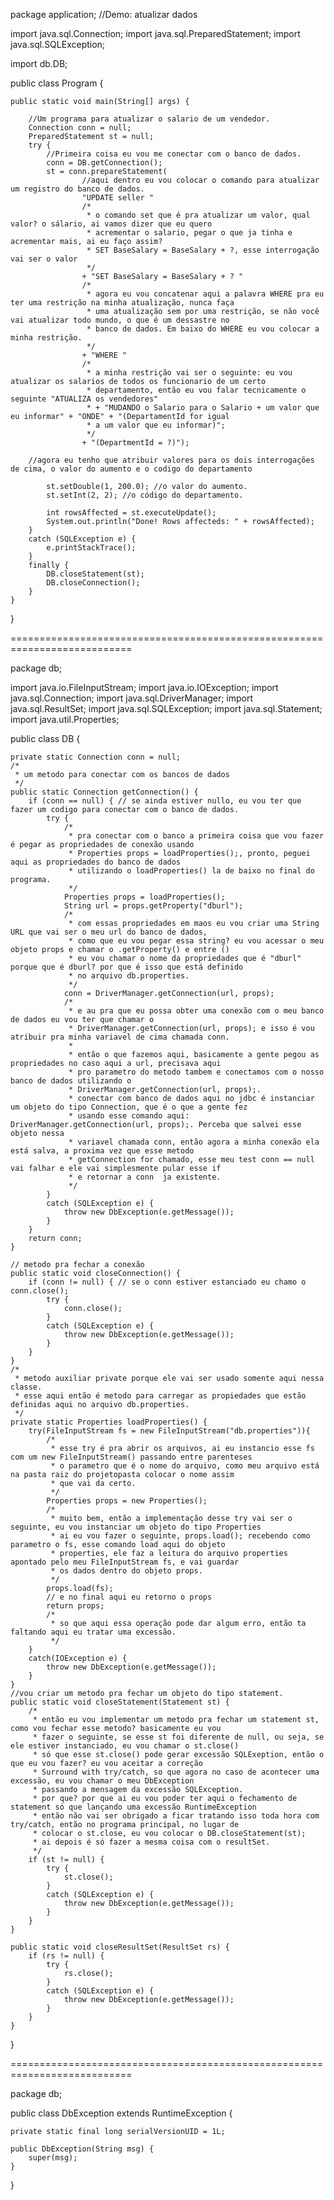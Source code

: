 package application; //Demo: atualizar dados

import java.sql.Connection;
import java.sql.PreparedStatement;
import java.sql.SQLException;

import db.DB;

public class Program {

	public static void main(String[] args) {

		//Um programa para atualizar o salario de um vendedor.
		Connection conn = null;
		PreparedStatement st = null;
		try {
			//Primeira coisa eu vou me conectar com o banco de dados.
			conn = DB.getConnection();
			st = conn.prepareStatement(
					//aqui dentro eu vou colocar o comando para atualizar um registro do banco de dados.
					"UPDATE seller "
					/*
					 * o comando set que é pra atualizar um valor, qual valor? o sálario, ai vamos dizer que eu quero 
					 * acrementar o salario, pegar o que ja tinha e acrementar mais, ai eu faço assim?
					 * SET BaseSalary = BaseSalary + ?, esse interrogação vai ser o valor
					 */
					+ "SET BaseSalary = BaseSalary + ? "
					/*
					 * agora eu vou concatenar aqui a palavra WHERE pra eu ter uma restrição na minha atualização, nunca faça
					 * uma atualização sem por uma restrição, se não você vai atualizar todo mundo, o que é um dessastre no
					 * banco de dados. Em baixo do WHERE eu vou colocar a minha restrição.
					 */
					+ "WHERE "
					/*
					 * a minha restrição vai ser o seguinte: eu vou atualizar os salarios de todos os funcionario de um certo
					 * departamento, então eu vou falar tecnicamente o seguinte "ATUALIZA os vendedores"
					 * + "MUDANDO o Salario para o Salario + um valor que eu informar" + "ONDE" + "(DepartamentId for igual
					 * a um valor que eu informar)";
					 */
					+ "(DepartmentId = ?)");
		
		//agora eu tenho que atribuir valores para os dois interrogações de cima, o valor do aumento e o codigo do departamento
	
			st.setDouble(1, 200.0); //o valor do aumento.
			st.setInt(2, 2); //o código do departamento.
			
			int rowsAffected = st.executeUpdate();
			System.out.println("Done! Rows affecteds: " + rowsAffected);
		}
		catch (SQLException e) {
			e.printStackTrace();
		}
		finally {
			DB.closeStatement(st);
			DB.closeConnection();
		}
	}
}

===========================================================================

package db;

import java.io.FileInputStream;
import java.io.IOException;
import java.sql.Connection;
import java.sql.DriverManager;
import java.sql.ResultSet;
import java.sql.SQLException;
import java.sql.Statement;
import java.util.Properties;

public class DB {
	
	private static Connection conn = null;
	/*
	 * um metodo para conectar com os bancos de dados
	 */
	public static Connection getConnection() {
		if (conn == null) { // se ainda estiver nullo, eu vou ter que fazer um codigo para conectar com o banco de dados.
			try {
				/*
				 * pra conectar com o banco a primeira coisa que vou fazer é pegar as propriedades de conexão usando 
				 * Properties props = loadProperties();, pronto, peguei aqui as propriedades do banco de dados
				 * utilizando o loadProperties() la de baixo no final do programa.
				 */
				Properties props = loadProperties();
				String url = props.getProperty("dburl");
				/*
				 * com essas propriedades em maos eu vou criar uma String URL que vai ser o meu url do banco de dados,
				 * como que eu vou pegar essa string? eu vou acessar o meu objeto props e chamar o .getProperty() e entre ()
				 * eu vou chamar o nome da propriedades que é "dburl" porque que é dburl? por que é isso que está definido
				 * no arquivo db.properties.
				 */
				conn = DriverManager.getConnection(url, props);
				/*
				 * e au pra que eu possa obter uma conexão com o meu banco de dados eu vou ter que chamar o
				 * DriverManager.getConnection(url, props); e isso é vou atribuir pra minha variavel de cima chamada conn.
				 * 
				 * então o que fazemos aqui, basicamente a gente pegou as propriedades no caso aqui a url, precisava aqui
				 * pro parametro do metodo tambem e conectamos com o nosso banco de dados utilizando o  
				 * DriverManager.getConnection(url, props);.
				 * conectar com banco de dados aqui no jdbc é instanciar um objeto do tipo Connection, que é o que a gente fez 
				 * usando esse comando aqui: DriverManager.getConnection(url, props);. Perceba que salvei esse objeto nessa
				 * variavel chamada conn, então agora a minha conexão ela está salva, a proxima vez que esse metodo
				 * getConnection for chamado, esse meu test conn == null vai falhar e ele vai simplesmente pular esse if
				 * e retornar a conn  ja existente.
				 */
			}
			catch (SQLException e) {
				throw new DbException(e.getMessage());
			}
		}
		return conn;
	}
	
	// metodo pra fechar a conexão
	public static void closeConnection() {
		if (conn != null) { // se o conn estiver estanciado eu chamo o conn.close();
			try {
				conn.close();
			}
			catch (SQLException e) {
				throw new DbException(e.getMessage());
			}
		}
	}
	/*
	 * metodo auxiliar private porque ele vai ser usado somente aqui nessa classe.
	 * esse aqui então é metodo para carregar as propiedades que estão definidas aqui no arquivo db.properties.
	 */
	private static Properties loadProperties() {
		try(FileInputStream fs = new FileInputStream("db.properties")){
			/*
			 * esse try é pra abrir os arquivos, ai eu instancio esse fs com um new FileInputStream() passando entre parenteses
			 * o parametro que é o nome do arquivo, como meu arquivo está na pasta raiz do projetopasta colocar o nome assim
			 * que vai da certo.
			 */
			Properties props = new Properties();
			/*
			 * muito bem, então a implementação desse try vai ser o seguinte, eu vou instanciar um objeto do tipo Properties
			 * ai eu vou fazer o seguinte, props.load(); recebendo como parametro o fs, esse comando load aqui do objeto
			 * properties, ele faz a leitura do arquivo properties apontado pelo meu FileInputStream fs, e vai guardar
			 * os dados dentro do objeto props.
			 */
			props.load(fs);
			// e no final aqui eu retorno o props
			return props;
			/*
			 * so que aqui essa operação pode dar algum erro, então ta faltando aqui eu tratar uma excessão.
			 */
		}
		catch(IOException e) {
			throw new DbException(e.getMessage());
		}
	}
	//vou criar um metodo pra fechar um objeto do tipo statement.
	public static void closeStatement(Statement st) {
		/*
		 * então eu vou implementar um metodo pra fechar um statement st, como vou fechar esse metodo? basicamente eu vou 
		 * fazer o seguinte, se esse st foi diferente de null, ou seja, se ele estiver instanciado, eu vou chamar o st.close()
		 * só que esse st.close() pode gerar excessão SQLExeption, então o que eu vou fazer? eu vou aceitar a correção
		 * Surround with try/catch, so que agora no caso de acontecer uma excessão, eu vou chamar o meu DbException 
		 * passando a mensagem da excessão SQLException.
		 * por que? por que ai eu vou poder ter aqui o fechamento de statement só que lançando uma excessão RuntimeException
		 * então não vai ser obrigado a ficar tratando isso toda hora com try/catch, então no programa principal, no lugar de
		 * colocar o st.close, eu vou colocar o DB.closeStatement(st);
		 * ai depois é só fazer a mesma coisa com o resultSet.
		 */
		if (st != null) {
			try {
				st.close();
			}
			catch (SQLException e) {
				throw new DbException(e.getMessage());
			}
		}
	}
	
	public static void closeResultSet(ResultSet rs) {
		if (rs != null) {
			try {
				rs.close();
			}
			catch (SQLException e) {
				throw new DbException(e.getMessage());
			}
		}
	}
}

===========================================================================

package db;

public class DbException extends RuntimeException {

	private static final long serialVersionUID = 1L;

	public DbException(String msg) {
		super(msg);
	}
}

